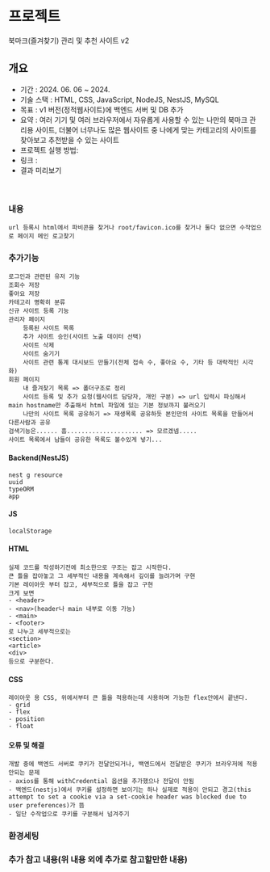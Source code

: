 <!-- [Home](..) -->

# 프로젝트
북마크(즐겨찾기) 관리 및 추천 사이트 v2

## 개요
- 기간 : 2024. 06. 06 ~  2024.
- 기술 스택 : HTML, CSS, JavaScript, NodeJS, NestJS, MySQL
- 목표 : v1 버전(정적웹사이트)에 백엔드 서버 및 DB 추가
- 요약 : 여러 기기 및 여러 브라우저에서 자유롭게 사용할 수 있는 나만의 북마크 관리용 사이트, 더불어 너무나도 많은 웹사이트 중 나에게 맞는 카테고리의 사이트를 찾아보고 추천받을 수 있는 사이트
- 프로젝트 실행 방법: 
- 링크 : 
- 결과 미리보기  
<br>
<!-- <img src="project/images/portal_ex.png" width="300px">
<img src="project/images/ai_ex.png" width="300px"> -->


### 내용
    url 등록시 html에서 파비콘을 찾거나 root/favicon.ico를 찾거나 둘다 없으면 수작업으로 페이지 메인 로고찾기

### 추가기능
    로그인과 관련된 유저 기능
    조회수 저장
    좋아요 저장
    카테고리 명확히 분류
    신규 사이트 등록 기능
    관리자 페이지
        등록된 사이트 목록
        추가 사이트 승인(사이트 노출 데이터 선택)
        사이트 삭제
        사이트 숨기기
        사이트 관련 통계 대시보드 만들기(전체 접속 수, 좋아요 수, 기타 등 대략적인 시각화)
    회원 페이지
        내 즐겨찾기 목록 => 폴더구조로 정리
        사이트 등록 및 추가 요청(웹사이트 담당자, 개인 구분) => url 입력시 파싱해서 main hostname만 추출해서 html 파일에 있는 기본 정보까지 불러오기
        나만의 사이트 목록 공유하기 => 재생목록 공유하듯 본인만의 사이트 목록을 만들어서 다른사람과 공유
    검색기능은...... 흠..................... => 모르겠넴.....
    사이트 목록에서 남들이 공유한 목록도 볼수있게 넣기...

#### Backend(NestJS)
    nest g resource
    uuid
    typeORM
    app
#### JS
    localStorage

#### HTML
    실제 코드를 작성하기전에 최소한으로 구조는 잡고 시작한다.
    큰 틀을 잡아놓고 그 세부적인 내용을 계속해서 깊이를 늘려가며 구현
    기본 레이아웃 부터 잡고, 세부적으로 틀을 잡고 구현
    크게 보면
    - <header>
    - <nav>(header나 main 내부로 이동 가능)
    - <main>
    - <footer>
    로 나누고 세부적으로는
    <section>
    <article>
    <div>
    등으로 구분한다.
    

#### CSS
    레이아웃 용 CSS, 위에서부터 큰 틀을 적용하는데 사용하며 가능한 flex안에서 끝낸다.
    - grid
    - flex
    - position
    - float

#### 오류 및 해결
    개발 중에 백엔드 서버로 쿠키가 전달안되거나, 백엔드에서 전달받은 쿠키가 브라우저에 적용 안되는 문제
    - axios를 통해 withCredential 옵션을 추가했으나 전달이 안됨
    - 백엔드(nestjs)에서 쿠키를 설정하면 보이기는 하나 실제로 적용이 안되고 경고(this attempt to set a cookie via a set-cookie header was blocked due to user preferences)가 뜸
    - 일단 수작업으로 쿠키를 구분해서 넘겨주기



### 환경세팅


### 추가 참고 내용(위 내용 외에 추가로 참고할만한 내용)

